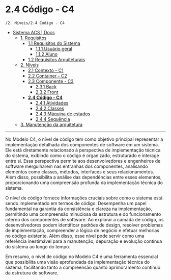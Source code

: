 # 2.4 Código - C4

`/2. Níveis/2.4 Código - C4`

* [Sistema ACS | Docs](../../README.md)
  * [1. Requisitos](../../1.%20Requisitos/README.md)
    * [1.1 Requisitos do Sistema](../../1.%20Requisitos/1.1%20Requisitos%20do%20Sistema/README.md)
      * [1.1.1 Usuário geral](../../1.%20Requisitos/1.1%20Requisitos%20do%20Sistema/1.1.1%20Usu%C3%A1rio%20geral/README.md)
      * [1.1.2 Aluno](../../1.%20Requisitos/1.1%20Requisitos%20do%20Sistema/1.1.2%20Aluno/README.md)
    * [1.2 Requisitos Arquiteturais](../../1.%20Requisitos/1.2%20Requisitos%20Arquiteturais/README.md)
  * [2. Níveis](../../2.%20N%C3%ADveis/README.md)
    * [2.1 Contexto - C1](../../2.%20N%C3%ADveis/2.1%20Contexto%20-%20C1/README.md)
    * [2.2 Container - C2](../../2.%20N%C3%ADveis/2.2%20Container%20-%20C2/README.md)
    * [2.3 Componente - C3](../../2.%20N%C3%ADveis/2.3%20Componente%20-%20C3/README.md)
      * [2.3.1 Back](../../2.%20N%C3%ADveis/2.3%20Componente%20-%20C3/2.3.1%20Back/README.md)
      * [2.3.2 Front](../../2.%20N%C3%ADveis/2.3%20Componente%20-%20C3/2.3.2%20Front/README.md)
    * [**2.4 Código - C4**](../../2.%20N%C3%ADveis/2.4%20C%C3%B3digo%20-%20C4/README.md)
      * [2.4.1 Atividades](../../2.%20N%C3%ADveis/2.4%20C%C3%B3digo%20-%20C4/2.4.1%20Atividades/README.md)
      * [2.4.2 Classes](../../2.%20N%C3%ADveis/2.4%20C%C3%B3digo%20-%20C4/2.4.2%20Classes/README.md)
      * [2.4.3 Máquina de estados](../../2.%20N%C3%ADveis/2.4%20C%C3%B3digo%20-%20C4/2.4.3%20M%C3%A1quina%20de%20estados/README.md)
      * [2.4.4 Sequência](../../2.%20N%C3%ADveis/2.4%20C%C3%B3digo%20-%20C4/2.4.4%20Sequ%C3%AAncia/README.md)
  * [3. Manutenção da arquitetura](../../3.%20Manuten%C3%A7%C3%A3o%20da%20arquitetura/README.md)

---

No Modelo C4, o nível de código tem como objetivo principal representar a implementação detalhada dos componentes de 
software em um sistema. Ele está diretamente relacionado à perspectiva de implementação técnica do sistema, exibindo como
o código é organizado, estruturado e interage entre si. Essa perspectiva permite aos desenvolvedores e engenheiros de 
software mergulharem nas entranhas dos componentes, analisando elementos como classes, métodos, interfaces e seus 
relacionamentos. Além disso, possibilita a análise das dependências entre esses elementos, proporcionando uma compreensão
profunda da implementação técnica do sistema.

O nível de código fornece informações cruciais sobre como o sistema está sendo implementado em termos de código. Desempenha
um papel fundamental na garantia da consistência e clareza na implementação, permitindo uma compreensão minuciosa da estrutura
e do funcionamento interno dos componentes de software. Ao explorar a camada de código, os desenvolvedores podem identificar
padrões de design, resolver problemas de implementação, compreender a lógica de negócio e efetuar melhorias no código existente.
Além disso, esse nível pode servir como uma referência inestimável para a manutenção, depuração e evolução contínua do sistema
ao longo do tempo.

Em resumo, o nível de código no Modelo C4 é uma ferramenta essencial que possibilita uma visão aprofundada da implementação
técnica do sistema, facilitando tanto a compreensão quanto aprimoramento contínuo da estrutura de software.

